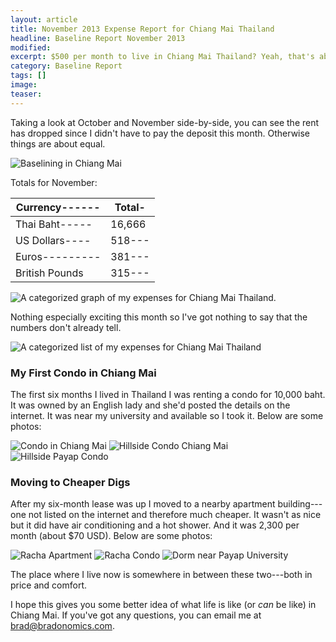 ```yaml
---
layout: article
title: November 2013 Expense Report for Chiang Mai Thailand
headline: Baseline Report November 2013
modified:
excerpt: $500 per month to live in Chiang Mai Thailand? Yeah, that's about right. Click here to see the details.
category: Baseline Report
tags: []
image:
teaser:
---
```


Taking a look at October and November side-by-side, you can see the rent has dropped since I didn't have to pay the deposit this month. Otherwise things are about equal.

![Baselining in Chiang Mai](http://bradonomics.com/baseline-report-november-2013/Average-Expense-Chiang-Mai-Nov-13.jpg)

Totals for November:

|Currency------|Total-|
|--------------|------|
|Thai Baht-----|16,666|
|US Dollars----|518---|
|Euros---------|381---|
|British Pounds|315---|

![A categorized graph of my expenses for Chiang Mai Thailand.](http://bradonomics.com/baseline-report-november-2013/Chiang-Mai-Spending-Graph-Nov-2013.jpg)

Nothing especially exciting this month so I've got nothing to say that the numbers don't already tell.

![A categorized list of my expenses for Chiang Mai Thailand](http://bradonomics.com/baseline-report-november-2013/Chiang-Mai-Spending-Category-List-Nov-2013.jpg)

### My First Condo in Chiang Mai

The first six months I lived in Thailand I was renting a condo for 10,000 baht. It was owned by an English lady and she'd posted the details on the internet. It was near my university and available so I took it. Below are some photos:

![Condo in Chiang Mai](http://bradonomics.com/baseline-report-november-2013/Hillside-Condo-1.jpg)
![Hillside Condo Chiang Mai](http://bradonomics.com/baseline-report-november-2013/Hillside-Condo-2.jpg)
![Hillside Payap Condo](http://bradonomics.com/baseline-report-november-2013/Hillside-Condo-3.jpg)

### Moving to Cheaper Digs

After my six-month lease was up I moved to a nearby apartment building---one not listed on the internet and therefore much cheaper. It wasn't as nice but it did have air conditioning and a hot shower. And it was 2,300 per month (about $70 USD). Below are some photos:

![Racha Apartment](http://bradonomics.com/baseline-report-november-2013/Racha-1.jpg)
![Racha Condo](http://bradonomics.com/baseline-report-november-2013/Racha-2.jpg)
![Dorm near Payap University](http://bradonomics.com/baseline-report-november-2013/Racha-3.jpg)

The place where I live now is somewhere in between these two---both in price and comfort.

I hope this gives you some better idea of what life is like (or _can_ be like) in Chiang Mai. If you've got any questions, you can email me at [brad@bradonomics.com](mailto:brad@bradonomics.com).